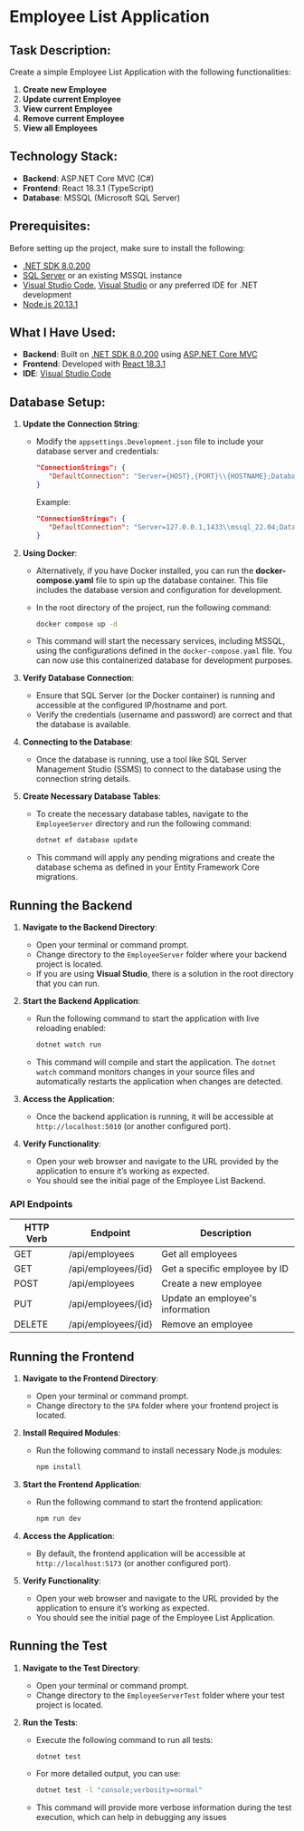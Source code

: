 # Employee List Application

## Task Description:

Create a simple Employee List Application with the following functionalities:

1. **Create new Employee**
2. **Update current Employee**
3. **View current Employee**
4. **Remove current Employee**
5. **View all Employees**

## Technology Stack:

- **Backend**: ASP.NET Core MVC (C#)
- **Frontend**: React 18.3.1 (TypeScript)
- **Database**: MSSQL (Microsoft SQL Server)

## Prerequisites:

Before setting up the project, make sure to install the following:

- [.NET SDK 8.0.200](https://dotnet.microsoft.com/download)
- [SQL Server](https://www.microsoft.com/en-us/sql-server/sql-server-downloads) or an existing MSSQL instance
- [Visual Studio Code](https://code.visualstudio.com/), [Visual Studio](https://visualstudio.microsoft.com/) or any preferred IDE for .NET development
- [Node.js 20.13.1](https://nodejs.org/en/download/package-manager/current)

## What I Have Used:

- **Backend**: Built on [.NET SDK 8.0.200](https://dotnet.microsoft.com/download) using [ASP.NET Core MVC](https://learn.microsoft.com/en-us/aspnet/core/tutorials/first-mvc-app/start-mvc?view=aspnetcore-8.0&tabs=visual-studio)
- **Frontend**: Developed with [React 18.3.1](https://react.dev/)
- **IDE**: [Visual Studio Code](https://code.visualstudio.com/)

## Database Setup:

1. **Update the Connection String**:

   - Modify the `appsettings.Development.json` file to include your database server and credentials:

     ```json
     "ConnectionStrings": {
        "DefaultConnection": "Server={HOST},{PORT}\\{HOSTNAME};Database={DATABASE_NAME};User Id={USERNAME};Password={PASSWORD};MultipleActiveResultSets=true;TrustServerCertificate=True;Integrated Security=False;"
     }
     ```

     Example:

     ```json
     "ConnectionStrings": {
        "DefaultConnection": "Server=127.0.0.1,1433\\mssql_22.04;Database=TechnicalTest;User Id=sa;Password=4Ps02MGHZRXMphc;MultipleActiveResultSets=true;TrustServerCertificate=True;Integrated Security=False;"
     }
     ```

2. **Using Docker**:

   - Alternatively, if you have Docker installed, you can run the **docker-compose.yaml** file to spin up the database container. This file includes the database version and configuration for development.

   - In the root directory of the project, run the following command:

     ```bash
     docker compose up -d
     ```

   - This command will start the necessary services, including MSSQL, using the configurations defined in the `docker-compose.yaml` file. You can now use this containerized database for development purposes.

3. **Verify Database Connection**:

   - Ensure that SQL Server (or the Docker container) is running and accessible at the configured IP/hostname and port.
   - Verify the credentials (username and password) are correct and that the database is available.

4. **Connecting to the Database**:

   - Once the database is running, use a tool like SQL Server Management Studio (SSMS) to connect to the database using the connection string details.

5. **Create Necessary Database Tables**:

   - To create the necessary database tables, navigate to the `EmployeeServer` directory and run the following command:

     ```bash
     dotnet ef database update
     ```

   - This command will apply any pending migrations and create the database schema as defined in your Entity Framework Core migrations.

## Running the Backend

1. **Navigate to the Backend Directory**:

   - Open your terminal or command prompt.
   - Change directory to the `EmployeeServer` folder where your backend project is located.
   - If you are using **Visual Studio**, there is a solution in the root directory that you can run.

2. **Start the Backend Application**:

   - Run the following command to start the application with live reloading enabled:

     ```bash
     dotnet watch run
     ```

   - This command will compile and start the application. The `dotnet watch` command monitors changes in your source files and automatically restarts the application when changes are detected.

3. **Access the Application**:

   - Once the backend application is running, it will be accessible at `http://localhost:5010` (or another configured port).

4. **Verify Functionality**:

   - Open your web browser and navigate to the URL provided by the application to ensure it’s working as expected.
   - You should see the initial page of the Employee List Backend.

### API Endpoints

| HTTP Verb | Endpoint            | Description                      |
| --------- | ------------------- | -------------------------------- |
| GET       | /api/employees      | Get all employees                |
| GET       | /api/employees/{id} | Get a specific employee by ID    |
| POST      | /api/employees      | Create a new employee            |
| PUT       | /api/employees/{id} | Update an employee's information |
| DELETE    | /api/employees/{id} | Remove an employee               |

## Running the Frontend

1. **Navigate to the Frontend Directory**:

   - Open your terminal or command prompt.
   - Change directory to the `SPA` folder where your frontend project is located.

2. **Install Required Modules**:

   - Run the following command to install necessary Node.js modules:

     ```bash
     npm install
     ```

3. **Start the Frontend Application**:

   - Run the following command to start the frontend application:

     ```bash
     npm run dev
     ```

4. **Access the Application**:

   - By default, the frontend application will be accessible at `http://localhost:5173` (or another configured port).

5. **Verify Functionality**:

   - Open your web browser and navigate to the URL provided by the application to ensure it’s working as expected.
   - You should see the initial page of the Employee List Application.

## Running the Test

1. **Navigate to the Test Directory**:

   - Open your terminal or command prompt.
   - Change directory to the `EmployeeServerTest` folder where your test project is located.

2. **Run the Tests**:

   - Execute the following command to run all tests:

     ```bash
     dotnet test
     ```

   - For more detailed output, you can use:

     ```bash
     dotnet test -l "console;verbosity=normal"
     ```

   - This command will provide more verbose information during the test execution, which can help in debugging any issues
